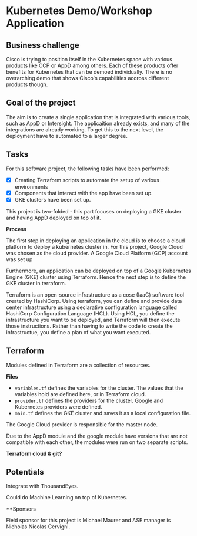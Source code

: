 # Kubernetes Demo/Workshop Application

## Business challenge

Cisco is trying to position itself in the Kubernetes space with various products like CCP or AppD among others. Each of these products offer benefits for Kubernetes that can be demoed individually. There is no overarching demo that shows Cisco's capabilities accross different products though. 


## Goal of the project

The aim is to create a single application that is integrated with various tools, such as AppD or Intersight. The applicaition already exists, and many of the integrations are already working. To get this to the next level, the deployment have to automated to a larger degree. 


## Tasks

For this software project, the following tasks have been performed:

- [x] Creating Terraform scripts to automate the setup of various environments
- [x] Components that interact with the app have been set up. 
- [x] GKE clusters have been set up. 

This project is two-folded - this part focuses on deploying a GKE cluster and having AppD deployed on top of it.


**Process**

The first step in deploying an application in the cloud is to choose a cloud platform to deploy a kubernetes cluster in. For this project, Google Cloud was chosen as the cloud provider. A Google Cloud Platform (GCP) account was set up

Furthermore, an application can be deployed on top of a Google Kubernetes Engine (GKE) cluster using Terraform. Hence the next step is to define the GKE cluster in terraform.

Terraform is an open-source infrastructure as a cose (IaaC) software tool created by HashiCorp. Using terraform, you can define and provide data center infrastructure using a declarative configuration language called HashiCorp Configuration Language (HCL). Using HCL, you define the infrastructure you want to be deployed, and Terraform will then execute those instructions. Rather than having to write the code to create the infrastructue, you define a plan of what you want executed. 

## Terraform

Modules defined in Terraform are a collection of resources. 


**Files**

- `variables.tf` defines the variables for the cluster. The values that the variables hold are defined here, or in Terraform cloud. 
- `provider.tf` defines the providers for the cluster. Google and Kubernetes providers were defined. 
- `main.tf` defines the GKE cluster and saves it as a local configuration file.




The Google Cloud provider is responsible for the master node. 

Due to the AppD module and the google module have versions that are not compatible with each other, the modules were run on two separate scripts.



**Terraform cloud & git?**


## Potentials

Integrate with ThousandEyes.

Could do Machine Learning on top of Kubernetes. 


**Sponsors

Field sponsor for this project is Michael Maurer and ASE manager is Nicholas Nicolas Cervigni. 




